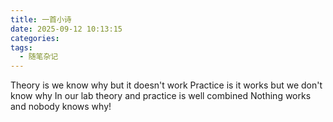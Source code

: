 ```yaml
---
title: 一首小诗
date: 2025-09-12 10:13:15
categories:
tags:
  - 随笔杂记
---
```

Theory is we know why but it doesn't work
Practice is it works but we don't know why
In our lab theory and practice is well combined
Nothing works and nobody knows why!
